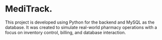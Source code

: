 # MediTrack.
This project is developed using Python for the backend and MySQL as the database. It was created to simulate real-world pharmacy operations with a focus on inventory control, billing, and database interaction.
